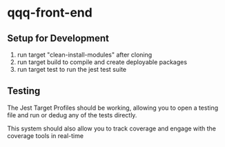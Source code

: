 # qqq-front-end

## Setup for Development 
1. run target "clean-install-modules" after cloning
2. run target build to compile and create deployable packages 
3. run target test to run the jest test suite 

## Testing
The Jest Target Profiles should be working, allowing you to open a testing file and run or dedug any of the tests directly.  

This system should also allow you to track coverage and engage with the coverage tools in real-time

